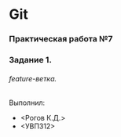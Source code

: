 # Git
### Практическая работа №7
### Задание 1.
###### feature-ветка.
Выполнил:
* <Рогов К.Д.>
* <УВП312>